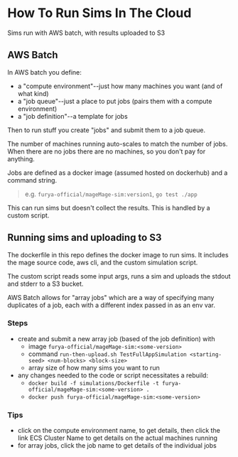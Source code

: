 # How To Run Sims In The Cloud

Sims run with AWS batch, with results uploaded to S3

## AWS Batch

In AWS batch you define:

- a "compute environment"--just how many machines you want (and of what kind)
- a "job queue"--just a place to put jobs (pairs them with a compute environment)
- a "job definition"--a template for jobs

Then to run stuff you create "jobs" and submit them to a job queue.

The number of machines running auto-scales to match the number of jobs. When there are no jobs there are no machines, so you don't pay for anything.

Jobs are defined as a docker image (assumed hosted on dockerhub) and a command string.  
>e.g. `furya-official/mageMage-sim:version1`, `go test ./app`

This can run sims but doesn't collect the results. This is handled by a custom script.

## Running sims and uploading to S3

The dockerfile in this repo defines the docker image to run sims. It includes the mage source code, aws cli, and the custom simulation script.

The custom script reads some input args, runs a sim and uploads the stdout and stderr to a S3 bucket.

AWS Batch allows for "array jobs" which are a way of specifying many duplicates of a job, each with a different index passed in as an env var.

### Steps

- create and submit a new array job (based of the job definition) with
  - image `furya-official/mageMage-sim:<some-version>`
  - command `run-then-upload.sh TestFullAppSimulation <starting-seed> <num-blocks> <block-size>`
  - array size of how many sims you want to run
- any changes needed to the code or script necessitates a rebuild:
  - `docker build -f simulations/Dockerfile -t furya-official/mageMage-sim:<some-version> .`
  - `docker push furya-official/mageMage-sim:<some-version>`

### Tips

- click on the compute environment name, to get details, then click the link ECS Cluster Name to get details on the actual machines running
- for array jobs, click the job name to get details of the individual jobs
